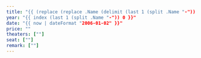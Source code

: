 ```yaml
---
title: "{{ (replace (replace .Name (delimit (last 1 (split .Name "-")) "-") "") "-" " " ) | title }}"
year: "{{ index (last 1 (split .Name "-")) 0 }}"
date: "{{ now | dateFormat "2006-01-02" }}"
price: ""
theaters: [""]
seat: [""]
remark: [""]
---
```

